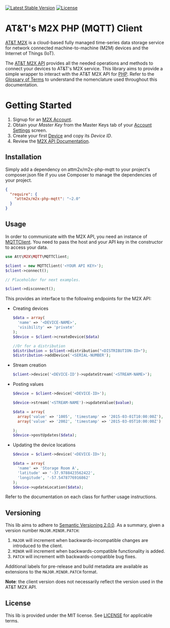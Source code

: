 [![Latest Stable Version](https://poser.pugx.org/attm2x/m2x-php-mqtt/v/stable.svg)](https://packagist.org/packages/attm2x/m2x-php-mqtt)
[![License](https://poser.pugx.org/attm2x/m2x-php-mqtt/license.svg)](https://packagist.org/packages/attm2x/m2x-php-mqtt)

# AT&T's M2X PHP (MQTT) Client

[AT&T M2X](http://m2x.att.com) is a cloud-based fully managed time-series data storage service for network connected machine-to-machine (M2M) devices and the Internet of Things (IoT). 

The [AT&T M2X API](https://m2x.att.com/developer/documentation/overview) provides all the needed operations and methods to connect your devices to AT&T's M2X service. This library aims to provide a simple wrapper to interact with the AT&T M2X API for [PHP](http://php.net). Refer to the [Glossary of Terms](https://m2x.att.com/developer/documentation/v2/glossary) to understand the nomenclature used throughout this documentation.

Getting Started
==========================
1. Signup for an [M2X Account](https://m2x.att.com/signup).
2. Obtain your _Master Key_ from the Master Keys tab of your [Account Settings](https://m2x.att.com/account) screen.
2. Create your first [Device](https://m2x.att.com/devices) and copy its _Device ID_.
3. Review the [M2X API Documentation](https://m2x.att.com/developer/documentation/overview).

## Installation

Simply add a dependency on attm2x/m2x-php-mqtt to your project's composer.json file if you use Composer to manage the dependencies of your project.

```json
{
  "require": {
    "attm2x/m2x-php-mqtt": "~2.0"
  }
}
```

## Usage

In order to communicate with the M2X API, you need an instance of [MQTTClient](src//MQTTClient.php). You need to pass the host and your API key in the constructor to access your data.

```php
use Att\M2X\MQTT\MQTTClient;

$client = new MQTTClient('<YOUR API KEY>');
$client->connect();

// Placeholder for next examples.

$client->disconnect();
```

This provides an interface to the following endpoints for the M2X API:

- Creating devices
  ```php
  $data = array(
  	'name' => '<DEVICE-NAME>',
  	'visibility' => 'private'
  );
  $device = $client->createDevice($data)
  
  //Or for a distribution
  $distribution = $client->distribution("<DISTRIBUTION-ID>");
  $distribution->addDevice('<SERIAL-NUMBER');
  ```

- Stream creation
  ```php
  $client->device('<DEVICE-ID')->updateStream('<STREAM-NAME>');
  ```

- Posting values
  ```php
  $device = $client->device('<DEVICE-ID>');

  $device->stream('<STREAM-NAME')->updateValue($value);

  $data = array(
    array('value' => '1005', 'timestamp' => '2015-03-01T10:00:00Z'),
    array('value' => '2002', 'timestamp' => '2015-03-05T10:00:00Z')

  );
  $device->postUpdates($data);
  ```
 
- Updating the device locations
  ```php
  $device = $client->device('<DEVICE-ID>');

  $data = array(
    'name' => 'Storage Room A',
    'latitude' => '-37.9788423562422',
    'longitude', '-57.5478776916862'
  );
  $device->updateLocation($data);
  ```

Refer to the documentation on each class for further usage instructions.

## Versioning

This lib aims to adhere to [Semantic Versioning 2.0.0](http://semver.org/). As a summary, given a version number `MAJOR.MINOR.PATCH`:

1. `MAJOR` will increment when backwards-incompatible changes are introduced to the client.
2. `MINOR` will increment when backwards-compatible functionality is added.
3. `PATCH` will increment with backwards-compatible bug fixes.

Additional labels for pre-release and build metadata are available as extensions to the `MAJOR.MINOR.PATCH` format.

**Note**: the client version does not necessarily reflect the version used in the AT&T M2X API.

## License

This lib is provided under the MIT license. See [LICENSE](LICENSE) for applicable terms.
